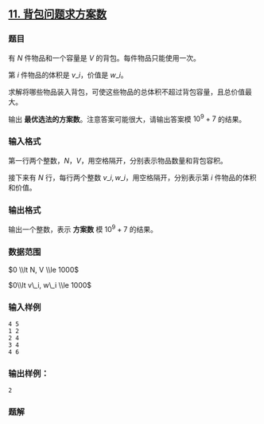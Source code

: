 ## [11\. 背包问题求方案数](https://www.acwing.com/problem/content/11/)

### 题目

有 $N$ 件物品和一个容量是 $V$ 的背包。每件物品只能使用一次。

第 $i$ 件物品的体积是 $v\_i$，价值是 $w\_i$。

求解将哪些物品装入背包，可使这些物品的总体积不超过背包容量，且总价值最大。

输出 **最优选法的方案数**。注意答案可能很大，请输出答案模 $10^9 + 7$ 的结果。

### 输入格式

第一行两个整数，$N，V$，用空格隔开，分别表示物品数量和背包容积。

接下来有 $N$ 行，每行两个整数 $v\_i, w\_i$，用空格隔开，分别表示第 $i$ 件物品的体积和价值。

### 输出格式

输出一个整数，表示 **方案数** 模 $10^9 + 7$ 的结果。

### 数据范围

$0 \\lt N, V \\le 1000$

$0\\lt v\_i, w\_i \\le 1000$

### 输入样例

```
4 5
1 2
2 4
3 4
4 6
```

### 输出样例：

```
2
```

### 题解

